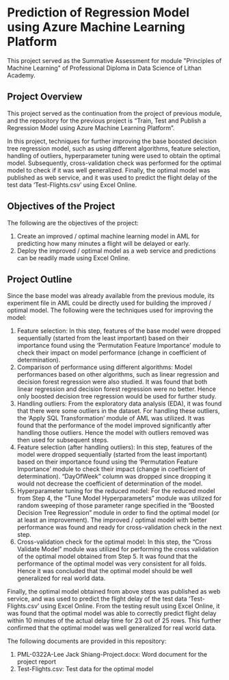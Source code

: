 # Prediction of Regression Model using Azure Machine Learning Platform

This project served as the Summative Assessment for module "Principles of Machine Learning" of Professional Diploma in Data Science of Lithan Academy.

## Project Overview
This project served as the continuation from the project of previous module, and the repository for the previous project is “Train, Test and Publish a Regression Model using Azure Machine Learning Platform”.

In this project, techniques for further improving the base boosted decision tree regression model, such as using different algorithms, feature selection, handling of outliers, hyperparameter tuning were used to obtain the optimal model. Subsequently, cross-validation check was performed for the optimal model to check if it was well generalized. Finally, the optimal model was published as web service, and it was used to predict the flight delay of the test data ‘Test-Flights.csv’ using Excel Online.

## Objectives of the Project
The following are the objectives of the project:
1.	Create an improved / optimal machine learning model in AML for predicting how many minutes a flight will be delayed or early.
2.	Deploy the improved / optimal model as a web service and predictions can be readily made using Excel Online.

## Project Outline
Since the base model was already available from the previous module, its experiment file in AML could be directly used for building the improved / optimal model. The following were the techniques used for improving the model:
1.	Feature selection:
In this step, features of the base model were dropped sequentially (started from the least important) based on their importance found using the ‘Permutation Feature Importance’ module to check their impact on model performance (change in coefficient of determination).
2.	Comparison of performance using different algorithms:
Model performances based on other algorithms, such as linear regression and decision forest regression were also studied. It was found that both linear regression and decision forest regression were no better. Hence only boosted decision tree regression would be used for further study.
3.	Handling outliers:
From the exploratory data analysis (EDA), it was found that there were some outliers in the dataset. For handling these outliers, the ‘Apply SQL Transformation’ module of AML was utilized. It was found that the performance of the model improved significantly after handling those outliers. Hence the model with outliers removed was then used for subsequent steps.
4.	Feature selection (after handling outliers):
In this step, features of the model were dropped sequentially (started from the least important) based on their importance found using the ‘Permutation Feature Importance’ module to check their impact (change in coefficient of determination). “DayOfWeek” column was dropped since dropping it would not decrease the coefficient of determination of the model.
5.	Hyperparameter tuning for the reduced model:
For the reduced model from Step 4, the “Tune Model Hyperparameters” module was utilized for random sweeping of those parameter range specified in the “Boosted Decision Tree Regression” module in order to find the optimal model (or at least an improvement). The improved / optimal model with better performance was found and ready for cross-validation check in the next step.
6.	Cross-validation check for the optimal model:
In this step, the “Cross Validate Model” module was utilized for performing the cross validation of the optimal model obtained from Step 5. It was found that the performance of the optimal model was very consistent for all folds. Hence it was concluded that the optimal model should be well generalized for real world data.

Finally, the optimal model obtained from above steps was published as web service, and was used to predict the flight delay of the test data ‘Test-Flights.csv’ using Excel Online. From the testing result using Excel Online, it was found that the optimal model was able to correctly predict flight delay within 10 minutes of the actual delay time for 23 out of 25 rows. This further confirmed that the optimal model was well generalized for real world data.

The following documents are provided in this repository:
  1. PML-0322A-Lee Jack Shiang-Project.docx: Word document for the project report
  2. Test-Flights.csv: Test data for the optimal model
